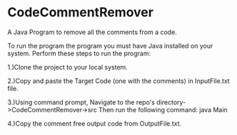 # CodeCommentRemover
A Java Program to remove all the comments from a code.

To run the program the program you must have Java installed on your system.
Perform these steps to run the program:

1.)Clone the project to your local system.

2.)Copy and paste the Target Code (one with the comments) in InputFile.txt file.

3.)Using command prompt,
  Navigate to the repo's directory->CodeCommentRemover->src
  Then run the following command: java Main
  
4.)Copy the comment free output code from OutputFile.txt.

